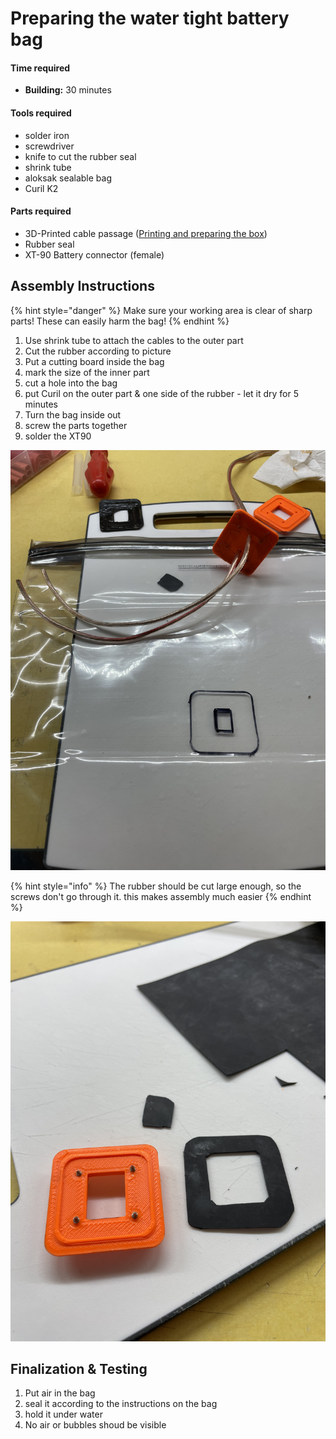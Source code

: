 # Preparing the water tight battery bag

#### Time required

* **Building:** 30 minutes

#### Tools required

* solder iron
* screwdriver
* knife to cut the rubber seal
* shrink tube
* aloksak sealable bag
* Curil K2

#### Parts required

* 3D-Printed cable passage \([Printing and preparing the box](../generic-componets/printing-and-preparing-the-box.md)\)
* Rubber seal
* XT-90 Battery connector \(female\)

## Assembly Instructions

{% hint style="danger" %}
Make sure your working area is clear of sharp parts! These can easily harm the bag!
{% endhint %}

1. Use shrink tube to attach the cables to the outer part
2. Cut the rubber according to picture
3. Put a cutting board inside the bag
4. mark the size of the inner part
5. cut a hole into the bag
6. put Curil on the outer part & one side of the rubber - let it dry for 5 minutes
7. Turn the bag inside out
8. screw the parts together
9. solder the XT90



![](../../.gitbook/assets/bag1%20%281%29.jpg)

{% hint style="info" %}
The rubber should be cut large enough, so the screws don't go through it. this makes assembly much easier
{% endhint %}

![How to cut the rubber](../../.gitbook/assets/bag2.jpg)

## Finalization & Testing

1. Put air in the bag
2. seal it according to the instructions on the bag
3. hold it under water
4. No air or bubbles shoud be visible

